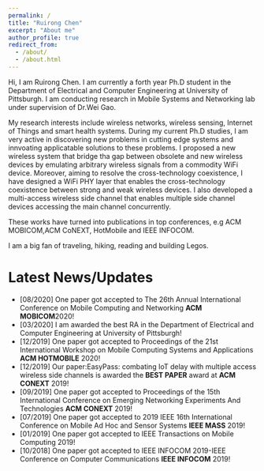 ```yaml
---
permalink: /
title: "Ruirong Chen"
excerpt: "About me"
author_profile: true
redirect_from: 
  - /about/
  - /about.html
---
```


Hi, I am Ruirong Chen. I am currently a forth year Ph.D student in the Department of Electrical and Computer Engineering at University of Pittsburgh. I am conducting research in 
Mobile Systems and Networking lab under supervision of Dr.Wei Gao.

My research interests include wireless networks, wireless sensing, Internet of Things and smart health systems. During my current Ph.D studies, I am very active in discovering new problems in cutting edge systems and innvoating applicatable solutions to these problems.  I proposed a new wireless system that bridge tha gap between obsolete and new wireless devices by emulating arbitrary wireless signals from a commodity WiFi device. Moreover, aiming to resolve the cross-technology coexistence, I have designed a WiFi PHY layer that  enables the cross-technology coexistence between strong and weak wireless devices. I also developed a multi-access wireless side channel that enables multiple side channel devices accessing the main channel concurrently.

These works have turned into publications in top conferences, e.g ACM MOBICOM,ACM CoNEXT, HotMobile and IEEE INFOCOM.

I am a big fan of traveling, hiking, reading and building Legos. 


Latest News/Updates
======
* [08/2020] One paper got accepted to The 26th Annual International Conference on Mobile Computing and Networking <b>ACM MOBICOM</b>2020!
* [03/2020] I am awarded the best RA in the Department of Electrical and Computer Engineering at University of Pittsburgh!
* [12/2019] One paper got accepted to Proceedings of the 21st International Workshop on Mobile Computing Systems and Applications <b>ACM HOTMOBILE</b> 2020!
* [12/2019] Our paper:EasyPass: combating IoT delay with multiple access wireless side channels is awarded the <b> BEST PAPER</b> award at <b>ACM CONEXT</b> 2019!
* [09/2019] One paper got accepted to Proceedings of the 15th International Conference on Emerging Networking Experiments And Technologies <b>ACM CONEXT</b> 2019!
* [07/2019] One paper got accepted to 2019 IEEE 16th International Conference on Mobile Ad Hoc and Sensor Systems <b>IEEE MASS</b> 2019!
* [01/2019] One paper got accepted to IEEE Transactions on Mobile Computing 2019!
* [10/2018] One paper got accepted to IEEE INFOCOM 2019-IEEE Conference on Computer Communications <b>IEEE INFOCOM</b> 2019!




